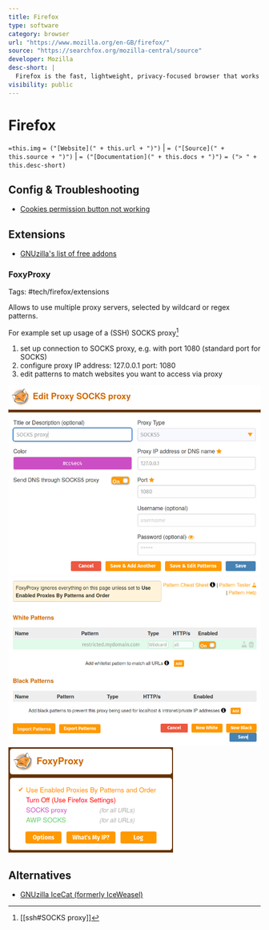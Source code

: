 ```yaml
---
title: Firefox
type: software
category: browser
url: "https://www.mozilla.org/en-GB/firefox/"
source: "https://searchfox.org/mozilla-central/source"
developer: Mozilla
desc-short: |
  Firefox is the fast, lightweight, privacy-focused browser that works across all your devices.
visibility: public
---
```

# Firefox

`=this.img` `= ("[Website](" + this.url + ")")` |  `= ("[Source](" + this.source + ")")` | `= ("[Documentation](" + this.docs + ")")`
`= ("> " + this.desc-short)`

## Config & Troubleshooting

- [Cookies permission button not working](https://support.mozilla.org/en-US/questions/1249232)

## Extensions

- [GNUzilla's list of free addons](http://www.gnu.org/software/gnuzilla/addons.html)

### FoxyProxy

Tags: #tech/firefox/extensions

Allows to use multiple proxy servers, selected by wildcard or regex patterns.

For example set up usage of a (SSH) SOCKS proxy[^1]

1. set up connection to SOCKS proxy, e.g. with port 1080 (standard port for SOCKS)
2. configure proxy
   IP address: 127.0.0.1
   port: 1080
3. edit patterns to match websites you want to access via proxy

![|300](FoxyProxy_config.png "FoxyProxy proxy configuration")
![|300](FoxyProxy_patterns.png "FoxyProxy proxy patterns")
![|200](FoxyProxy_extension_popup.png "FoxyProxy extension pop-up")

[^1]: [[ssh#SOCKS proxy]]

## Alternatives

- [GNUzilla IceCat (formerly IceWeasel)](https://www.gnu.org/software/gnuzilla/)
